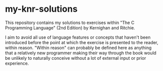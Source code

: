 # my-knr-solutions

This repository contains my solutions to exercises within "The C Programming Language" (2nd Edition) by Kernighan and Ritchie.

I aim to avoid all use of language features or concepts that haven't been introduced before the point at which the exercise is presented to the reader, within reason. "Within reason" can probably be defined here as anything that a relatively new programmer making their way through the book would be unlikely to naturally conceive without a lot of external input or prior experience.
